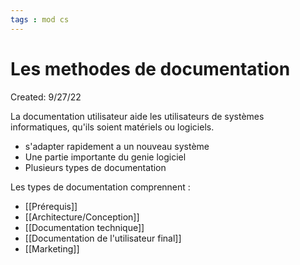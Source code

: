 ```yaml
---
tags : mod cs
---
```

# Les methodes de documentation
Created: 9/27/22

 La documentation utilisateur aide les utilisateurs de systèmes informatiques, qu'ils soient matériels ou logiciels.
- s'adapter rapidement a un nouveau système 
- Une partie importante du genie logiciel
- Plusieurs types de documentation


Les types de documentation comprennent :
- [[Prérequis]]   
- [[Architecture/Conception]]  
- [[Documentation technique]] 
- [[Documentation de l'utilisateur final]] 
- [[Marketing]] 